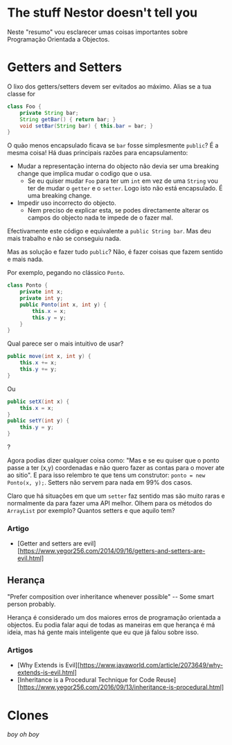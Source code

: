 # The stuff Nestor doesn't tell you

Neste "resumo" vou esclarecer umas coisas importantes sobre Programação
Orientada a Objectos.


# Getters and Setters

O lixo dos getters/setters devem ser evitados ao máximo. Alias se a tua classe
for
```java
class Foo {
    private String bar;
    String getBar() { return bar; }
    void setBar(String bar) { this.bar = bar; }
}
```
O quão menos encapsulado ficava se `bar` fosse simplesmente `public`? É a mesma
coisa! Há duas principais razões para encapsulamento:

- Mudar a representação interna do objecto não devia ser uma breaking change que
    implica mudar o codigo que o usa.
    - Se eu quiser mudar `Foo` para ter um `int` em vez de uma `String` vou ter
    de mudar o `getter` e o `setter`. Logo isto não está encapsulado. É uma breaking change.
- Impedir uso incorrecto do objecto.
    - Nem preciso de explicar esta, se podes directamente alterar os campos do
        objecto nada te impede de o fazer mal.

Efectivamente este código e equivalente a `public String bar`. Mas deu mais
trabalho e não se conseguiu nada.

Mas as solução e fazer tudo `public`? Não, é fazer coisas que fazem sentido e
mais nada.

Por exemplo, pegando no clássico `Ponto`.

```java
class Ponto {
    private int x;
    private int y;
    public Ponto(int x, int y) {
        this.x = x;
        this.y = y;
    }
}
```

Qual parece ser o mais intuitivo de usar?
```java
public move(int x, int y) {
    this.x += x;
    this.y += y;
}
```
Ou

```java
public setX(int x) {
    this.x = x;
}
public setY(int y) {
    this.y = y;
}
```
?

Agora podias dizer qualquer coisa como: "Mas e se eu quiser que o ponto passe a
ter (x,y) coordenadas e não quero fazer as contas para o mover ate ao sitio". E
para isso relembro te que tens um construtor: `ponto = new Ponto(x, y);`.
Setters não servem para nada em 99% dos casos.

Claro que há situações em que um `setter` faz sentido mas são muito raras e
normalmente da para fazer uma API melhor. Olhem para os métodos do `ArrayList` por
exemplo? Quantos setters e que aquilo tem?


### Artigo

- [Getter and setters are evil][https://www.yegor256.com/2014/09/16/getters-and-setters-are-evil.html]


## Herança

"Prefer composition over inheritance whenever possible"
    -- Some smart person probably.

Herança é considerado um dos maiores erros de programação orientada a objectos.
Eu podia falar aqui de todas as maneiras em que herança é má ideia, mas há gente
mais inteligente que eu que já falou sobre isso.

### Artigos
- [Why Extends is Evil][https://www.javaworld.com/article/2073649/why-extends-is-evil.html]
- [Inheritance is a Procedural Technique for Code Reuse][https://www.yegor256.com/2016/09/13/inheritance-is-procedural.html]

# Clones

_boy oh boy_
